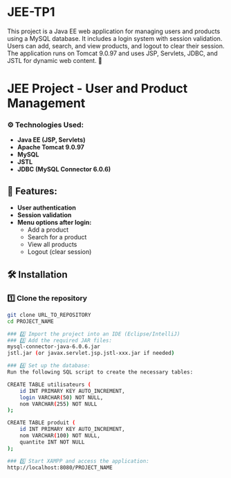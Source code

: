 # JEE-TP1
This project is a Java EE web application for managing users and products using a MySQL database. It includes a login system with session validation. Users can add, search, and view products, and logout to clear their session. The application runs on Tomcat 9.0.97 and uses JSP, Servlets, JDBC, and JSTL for dynamic web content. 🚀
# JEE Project - User and Product Management

### ⚙️ Technologies Used:
- **Java EE (JSP, Servlets)**
- **Apache Tomcat 9.0.97**
- **MySQL**
- **JSTL**
- **JDBC (MySQL Connector 6.0.6)**

## 🚀 Features:
- **User authentication**
- **Session validation**
- **Menu options after login:**
  - Add a product
  - Search for a product
  - View all products
  - Logout (clear session)

## 🛠 Installation

### 1️⃣ Clone the repository
```bash
git clone URL_TO_REPOSITORY
cd PROJECT_NAME

### 2️⃣ Import the project into an IDE (Eclipse/IntelliJ)
### 3️⃣ Add the required JAR files:
mysql-connector-java-6.0.6.jar
jstl.jar (or javax.servlet.jsp.jstl-xxx.jar if needed)

### 4️⃣ Set up the database:
Run the following SQL script to create the necessary tables:

CREATE TABLE utilisateurs (
    id INT PRIMARY KEY AUTO_INCREMENT,
    login VARCHAR(50) NOT NULL,
    nom VARCHAR(255) NOT NULL
);

CREATE TABLE produit (
    id INT PRIMARY KEY AUTO_INCREMENT,
    nom VARCHAR(100) NOT NULL,
    quantite INT NOT NULL
);

### 5️⃣ Start XAMPP and access the application:
http://localhost:8080/PROJECT_NAME

